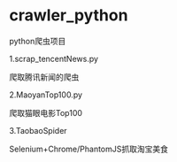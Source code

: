 # crawler_python
python爬虫项目

1.scrap_tencentNews.py

爬取腾讯新闻的爬虫

2.MaoyanTop100.py

爬取猫眼电影Top100

3.TaobaoSpider

Selenium+Chrome/PhantomJS抓取淘宝美食
